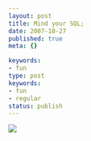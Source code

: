 ```yaml
---
layout: post
title: Mind your SQL;
date: 2007-10-27
published: true
meta: {}

keywords:
- fun
type: post
keywords:
- fun
- regular
status: publish
---
```

![](http://media.eick.us/2011/05/exploits_of_a_mom.png)
